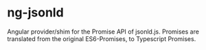 # ng-jsonld
Angular provider/shim for the Promise API of jsonld.js. Promises are translated from the original ES6-Promises, to Typescript Promises.
